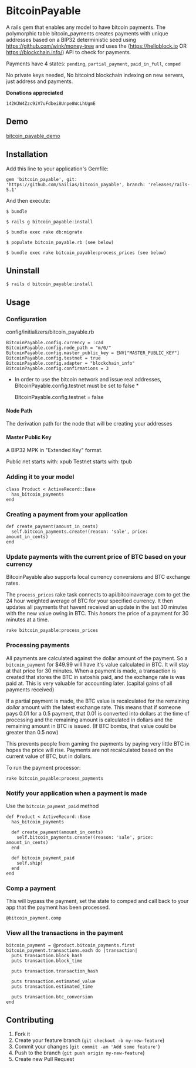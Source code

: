 # BitcoinPayable

A rails gem that enables any model to have bitcoin payments.
The polymorphic table bitcoin_payments creates payments with unique addresses based on a BIP32 deterministic seed using https://github.com/wink/money-tree
and uses the (https://helloblock.io OR https://blockchain.info/) API to check for payments.

Payments have 4 states:  `pending`, `partial_payment`, `paid_in_full`, `comped`

No private keys needed, No bitcoind blockchain indexing on new servers, just address and payments.

**Donations appreciated**

`142WJW4Zzc9iV7uFdbei8Unpe8WcLhUgmE`

## Demo

[bitcoin_payable_demo](https://github.com/Sailias/bitcoin_payable_demo)

## Installation

Add this line to your application's Gemfile:

    gem 'bitcoin_payable', git: 'https://github.com/Sailias/bitcoin_payable', branch: 'releases/rails-5.1'

And then execute:

    $ bundle

    $ rails g bitcoin_payable:install

    $ bundle exec rake db:migrate

    $ populate bitcoin_payable.rb (see below)

    $ bundle exec rake bitcoin_payable:process_prices (see below)

## Uninstall

    $ rails d bitcoin_payable:install

## Usage

### Configuration

config/initializers/bitcoin_payable.rb

    BitcoinPayable.config.currency = :cad
    BitcoinPayable.config.node_path = "m/0/"
    BitcoinPayable.config.master_public_key = ENV["MASTER_PUBLIC_KEY"]
    BitcoinPayable.config.testnet = true
    BitcoinPayable.config.adapter = "blockchain_info"
    BitcoinPayable.config.confirmations = 3


* In order to use the bitcoin network and issue real addresses, BitcoinPayable.config.testnet must be set to false *

    BitcoinPayable.config.testnet = false

#### Node Path

The derivation path for the node that will be creating your addresses

#### Master Public Key

A BIP32 MPK in "Extended Key" format.

Public net starts with: xpub
Testnet starts with: tpub

### Adding it to your model

    class Product < ActiveRecord::Base
      has_bitcoin_payments
    end

### Creating a payment from your application

    def create_payment(amount_in_cents)
      self.bitcoin_payments.create!(reason: 'sale', price: amount_in_cents)
    end

### Update payments with the current price of BTC based on your currency

BitcoinPayable also supports local currency conversions and BTC exchange rates.

The `process_prices` rake task connects to api.bitcoinaverage.com to get the 24 hour weighted average of BTC for your specified currency.
It then updates all payments that havent received an update in the last 30 minutes with the new value owing in BTC.
This *honors* the price of a payment for 30 minutes at a time.

`rake bitcoin_payable:process_prices`

### Processing payments

All payments are calculated against the dollar amount of the payment.  So a `bitcoin_payment` for $49.99 will have it's value calculated in BTC.
It will stay at that price for 30 minutes.  When a payment is made, a transaction is created that stores the BTC in satoshis paid, and the exchange rate is was paid at.
This is very valuable for accounting later.  (capital gains of all payments received)

If a partial payment is made, the BTC value is recalculated for the remaining *dollar* amount with the latest exchange rate.
This means that if someone pays 0.01 for a 0.5 payment, that 0.01 is converted into dollars at the time of processing and the
remaining amount is calculated in dollars and the remaining amount in BTC is issued.  (If BTC bombs, that value could be greater than 0.5 now)

This prevents people from gaming the payments by paying very little BTC in hopes the price will rise.
Payments are not recalculated based on the current value of BTC, but in dollars.

To run the payment processor:

`rake bitcoin_payable:process_payments`

### Notify your application when a payment is made

Use the `bitcoin_payment_paid` method

    def Product < ActiveRecord::Base
      has_bitcoin_payments

      def create_payment(amount_in_cents)
        self.bitcoin_payments.create!(reason: 'sale', price: amount_in_cents)
      end

      def bitcoin_payment_paid
        self.ship!
      end
    end

### Comp a payment

This will bypass the payment, set the state to comped and call back to your app that the payment has been processed.

`@bitcoin_payment.comp`

### View all the transactions in the payment

    bitcoin_payment = @product.bitcoin_payments.first
    bitcoin_payment.transactions.each do |transaction|
      puts transaction.block_hash
      puts transaction.block_time

      puts transaction.transaction_hash

      puts transaction.estimated_value
      puts transaction.estimated_time

      puts transaction.btc_conversion
    end

## Contributing

1. Fork it
2. Create your feature branch (`git checkout -b my-new-feature`)
3. Commit your changes (`git commit -am 'Add some feature'`)
4. Push to the branch (`git push origin my-new-feature`)
5. Create new Pull Request
